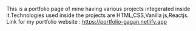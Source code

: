 This is a portfolio page of mine having various projects integerated inside it.Technologies used inside the projects are HTML,CSS,Vanilla js,Reactjs.
Link for my portfolio website : https://portfolio-gagan.netlify.app
